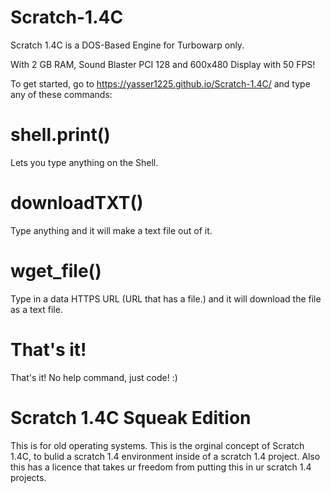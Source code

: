 # Scratch-1.4C
Scratch 1.4C is a DOS-Based Engine for Turbowarp only.

With 2 GB RAM, Sound Blaster PCI 128 and 600x480 Display with 50 FPS!

To get started, go to https://yasser1225.github.io/Scratch-1.4C/ and type any of these commands:

# shell.print()

Lets you type anything on the Shell.

# downloadTXT()

Type anything and it will make a text file out of it.

# wget_file()

Type in a data HTTPS URL (URL that has a file.) and it will download the file as a text file.

# That's it!

That's it! No help command, just code!
:)

# Scratch 1.4C Squeak Edition
This is for old operating systems.
This is the orginal concept of Scratch 1.4C, to bulid a scratch 1.4 environment inside of a scratch 1.4 project.
Also this has a licence that takes ur freedom from putting this in ur scratch 1.4 projects.
